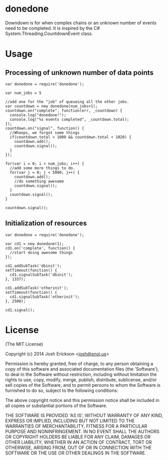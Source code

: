 # donedone

Downdown is for when complex chains or an unknown number of events need to be completed. It is inspired by the C# System.Threading.CountdownEvent class.

# Usage

## Processing of unknown number of data points

```
var donedone = require('donedone');

var num_jobs = 5

//add one for the "job" of queueing all the other jobs.
var countdown = new donedone(num_jobs+1);
countdown.on("complete", function(err, _countdown) {
  console.log("donedone!");
  console.log("%s events completed", _countdown.total);
});
countdown.on("signal", function() {
  //Whoops, we forgot some things
  if(countdown.total > 1000 && countdown.total < 1020) {
    countdown.add();
    countdown.signal();
  }
});

for(var i = 0; i < num_jobs; i++) {
  //add some more things to do.
  for(var j = 0; j < 5000; j++) {
    countdown.add();
    //do something awesome
    countdown.signal();
  }
  countdown.signal();
}

countdown.signal();
```

## Initialization of resources

```
var donedone = require('donedone');

var cd1 = new donedone(1);
cd1.on('complete', function() {
  //start doing awesome things
});

cd1.addSubTask('dbinit');
setTimeout(function() {
  cd1.signalSubTask('dbinit');
}, 1337);

cd1.addSubTask('otherinit');
setTimeout(function() {
  cd1.signalSubTask('otherinit');
}, 2500);

cd1.signal();

```

# License

(The MIT License)

Copyright (c) 2014 Josh Erickson &lt;josh@snoj.us&gt;

Permission is hereby granted, free of charge, to any person obtaining
a copy of this software and associated documentation files (the
'Software'), to deal in the Software without restriction, including
without limitation the rights to use, copy, modify, merge, publish,
distribute, sublicense, and/or sell copies of the Software, and to
permit persons to whom the Software is furnished to do so, subject to
the following conditions:

The above copyright notice and this permission notice shall be
included in all copies or substantial portions of the Software.

THE SOFTWARE IS PROVIDED 'AS IS', WITHOUT WARRANTY OF ANY KIND,
EXPRESS OR IMPLIED, INCLUDING BUT NOT LIMITED TO THE WARRANTIES OF
MERCHANTABILITY, FITNESS FOR A PARTICULAR PURPOSE AND NONINFRINGEMENT.
IN NO EVENT SHALL THE AUTHORS OR COPYRIGHT HOLDERS BE LIABLE FOR ANY
CLAIM, DAMAGES OR OTHER LIABILITY, WHETHER IN AN ACTION OF CONTRACT,
TORT OR OTHERWISE, ARISING FROM, OUT OF OR IN CONNECTION WITH THE
SOFTWARE OR THE USE OR OTHER DEALINGS IN THE SOFTWARE.
